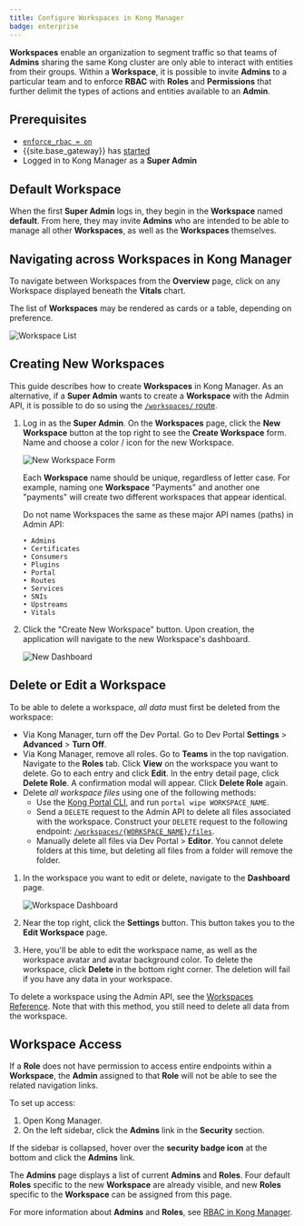 ```yaml
---
title: Configure Workspaces in Kong Manager
badge: enterprise
---
```


**Workspaces** enable an organization to segment traffic so that
teams of **Admins** sharing the same Kong cluster are only able to
interact with entities from their groups. Within a **Workspace**,
it is possible to invite **Admins** to a particular team and to
enforce **RBAC** with **Roles** and **Permissions** that further
delimit the types of actions and entities available to an **Admin**.

## Prerequisites

* [`enforce_rbac = on`](/gateway/{{page.kong_version}}/reference/configuration/#enforce_rbac)
* {{site.base_gateway}} has [started](/gateway/{{page.kong_version}}/plan-and-deploy/security/start-kong-securely)
* Logged in to Kong Manager as a **Super Admin**

## Default Workspace

When the first **Super Admin** logs in, they begin in the **Workspace**
named **default**. From here, they may invite **Admins** who are
intended to be able to manage all other **Workspaces**, as well as
the **Workspaces** themselves.

## Navigating across Workspaces in Kong Manager

To navigate between Workspaces from the **Overview** page, click on any
Workspace displayed beneath the **Vitals** chart.

The list of **Workspaces** may be rendered as cards or a table,
depending on preference.

![Workspace List](https://doc-assets.konghq.com/1.3/manager/kong-manager-workspaces-grid.png)


## Creating New Workspaces

This guide describes how to create **Workspaces** in Kong
Manager. As an alternative, if a **Super Admin** wants to create
a **Workspace** with the Admin API, it is possible to do so
using the [`/workspaces/` route](/gateway/{{page.kong_version}}/admin-api/workspaces/reference/#add-workspace).

1. Log in as the **Super Admin**. On the **Workspaces** page, click the **New Workspace**
button at the top right to see the **Create Workspace** form. Name and choose a
color / icon for the new Workspace.

    ![New Workspace Form](https://doc-assets.konghq.com/1.3/manager/workspaces/01-create-new-workspace.png)

    Each **Workspace** name should be unique,
    regardless of letter case. For example, naming one
    **Workspace** "Payments" and another one "payments" will
    create two different workspaces that appear identical.

    Do not name Workspaces the same as these major API names (paths)
    in Admin API:

    ```
    • Admins
    • Certificates
    • Consumers
    • Plugins
    • Portal
    • Routes
    • Services
    • SNIs
    • Upstreams
    • Vitals
    ```

2. Click the "Create New Workspace" button. Upon creation, the application will
navigate to the new Workspace's dashboard.

    ![New Dashboard](https://doc-assets.konghq.com/1.3/manager/workspaces/02-workspace-dashboard.png)

## Delete or Edit a Workspace

To be able to delete a workspace, *all data* must first be deleted from the workspace:

* Via Kong Manager, turn off the Dev Portal. Go to Dev Portal **Settings** > **Advanced** > **Turn Off**.
* Via Kong Manager, remove all roles. Go to **Teams** in the top navigation. Navigate to the **Roles** tab. Click **View** on the workspace you want to delete. Go to each entry and click **Edit**. In the entry detail page, click **Delete Role**. A confirmation modal will appear. Click **Delete Role** again.
* Delete *all workspace files* using one of the following methods:
  * Use the [Kong Portal CLI](https://github.com/Kong/kong-portal-cli), and run `portal wipe WORKSPACE_NAME`.
  * Send a `DELETE` request to the Admin API to delete all files associated with the workspace. Construct your `DELETE` request to the following endpoint: [`/workspaces/{WORKSPACE_NAME}/files`](/gateway/{{page.kong_version}}/admin-api/workspaces/reference/#delete-a-workspace).
  * Manually delete all files via Dev Portal > **Editor**. You cannot delete folders at this time, but deleting all files from a folder will remove the folder.

1. In the workspace you want to edit or delete, navigate to the **Dashboard** page.

    ![Workspace Dashboard](https://doc-assets.konghq.com/1.3/manager/workspaces/02-workspace-dashboard.png)

1. Near the top right, click the **Settings** button. This button takes you to the **Edit Workspace** page.

1. Here, you'll be able to edit the workspace name, as well as the workspace avatar and avatar background color. To delete the workspace, click **Delete** in the bottom right corner. The deletion will fail if you have any data in your workspace.

To delete a workspace using the Admin API, see the [Workspaces Reference](/gateway/{{page.kong_version}}/admin-api/workspaces/reference/#delete-a-workspace). Note that with this method, you still need to delete all data from the workspace.

## Workspace Access

If a **Role** does not have permission to access entire endpoints within
a **Workspace**, the **Admin** assigned to that **Role** will not be
able to see the related navigation links.

To set up access:
1. Open Kong Manager.
2. On the left sidebar, click the **Admins** link in the
**Security** section.

  If the sidebar is collapsed, hover over
  the **security badge icon** at the bottom and click the
  **Admins** link.

The **Admins** page displays a list of current **Admins** and
**Roles**. Four default **Roles** specific to the new
**Workspace** are already visible, and new **Roles** specific
to the **Workspace** can be assigned from this page.

For more information about **Admins** and **Roles**, see
[RBAC in Kong Manager](/gateway/{{page.kong_version}}/configure/auth/rbac/).
